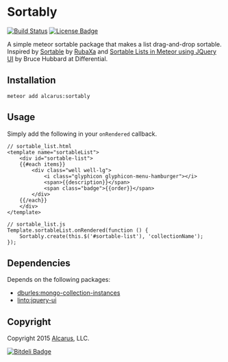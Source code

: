 # Sortably

[![Build Status](https://travis-ci.org/alcarus/sortably.svg?branch=master&style=flat-square)](https://travis-ci.org/alcarus/sortably)
[![License Badge](https://img.shields.io/badge/license-MIT-blue.svg?style=flat-square)](https://github.com/alcarus/sortably/blob/master/LICENSE)

A simple meteor sortable package that makes a list drag-and-drop sortable. Inspired by [Sortable](https://github.com/RubaXa/Sortable/tree/master/meteor) by [RubaXa](https://github.com/RubaXa) and [Sortable Lists in Meteor using JQuery UI](http://blog.differential.com/sortable-lists-in-meteor-using-jquery-ui/) by Bruce Hubbard at Differential.

## Installation
```
meteor add alcarus:sortably
```


## Usage
Simply add the following in your `onRendered` callback.
```
// sortable_list.html
<template name="sortableList">
	<div id="sortable-list">
	{{#each items}}
		<div class="well well-lg">
			<i class="glyphicon glyphicon-menu-hamburger"></i>
			<span>{{description}}</span>
			<span class="badge">{{order}}</span>
		</div>
	{{/each}}
	</div>
</template>

// sortable_list.js
Template.sortableList.onRendered(function () {
	Sortably.create(this.$('#sortable-list'), 'collectionName');
});
```


## Dependencies
Depends on the following packages:
* [dburles:mongo-collection-instances](https://atmospherejs.com/dburles/mongo-collection-instances)
* [linto:jquery-ui](https://atmospherejs.com/linto/jquery-ui)


## Copyright
Copyright 2015 [Alcarus](https://www.alcarus.com), LLC.

[![Bitdeli Badge](https://d2weczhvl823v0.cloudfront.net/alcarus/sortably/trend.png)](https://bitdeli.com/free "Bitdeli Badge")

